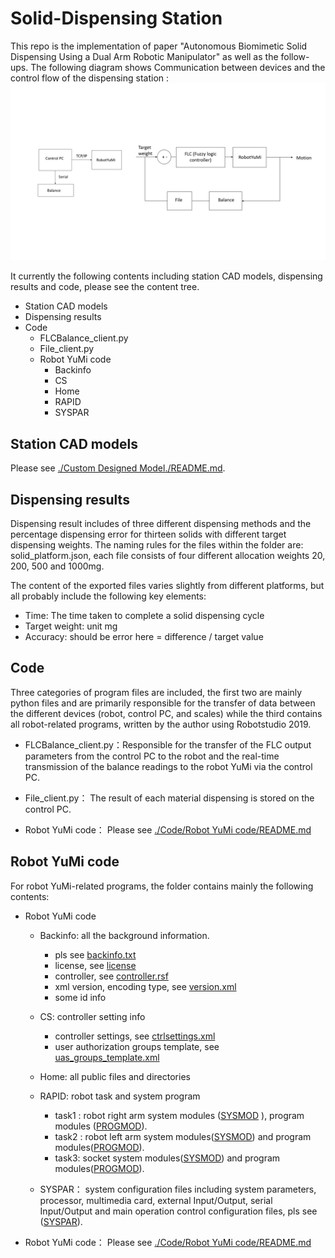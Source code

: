 #  Solid-Dispensing Station

This repo is the implementation of paper "Autonomous Biomimetic Solid Dispensing Using a Dual Arm Robotic Manipulator" as well as the follow-ups. The following diagram shows Communication between devices and the control flow of the dispensing station :
![image](https://github.com/fourteenjiang/Solid-dispensing/blob/774c3ac7bde8079ef39fa76b310030d253df1c91/readme.png)

It currently the following contents including station CAD models, dispensing results and code, please see the content tree. 

- Station CAD models
- Dispensing results
- Code
  - FLCBalance_client.py
  - File_client.py
  - Robot YuMi code
    - Backinfo
    - CS
    - Home
    - RAPID
    - SYSPAR




## Station CAD models

Please see  [./Custom Designed Model./README.md](https://github.com/fourteenjiang/Solid-dispensing/tree/main/Custom%20Designed%20Model#readme).

## Dispensing results

Dispensing result includes of three different dispensing methods and the percentage dispensing error for thirteen solids with different target dispensing weights. The naming rules for the files within the folder are: solid_platform.json, each file consists of four different allocation weights 20, 200, 500 and 1000mg. 

The content of the exported files varies slightly from different platforms, but all probably include the following key elements:

 - Time: The time taken to complete a solid dispensing cycle
 - Target weight: unit mg
 - Accuracy: should be error here = difference / target value

## Code 

Three categories of program files are included, the first two are mainly python files and are primarily responsible for the transfer of data between the different devices (robot, control PC, and scales) while the third contains all robot-related programs, written by the author using Robotstudio 2019.

  - FLCBalance_client.py：Responsible for the transfer of the FLC output parameters from the control PC to the robot and the real-time transmission of the balance readings to the robot YuMi via the control PC.

  - File_client.py： The result of each material dispensing is stored on the control PC.

  - Robot YuMi code： Please see [./Code/Robot YuMi code/README.md](https://github.com/fourteenjiang/Solid-dispensing/blob/a98ddb8d75d227b740be9f4c79dc72d7ddf37493/Robot_RAPID_code/README.md)


 ## Robot YuMi code
 For robot YuMi-related programs, the folder contains mainly the following contents:

  - Robot YuMi code
    - Backinfo: all the background information.
      -  pls see [backinfo.txt](https://github.com/fourteenjiang/Solid-dispensing/blob/b1df850d1c950538c4c322425e7276ad39ae3769/Robot_RAPID_code/BACKINFO/backinfo.txt)
      - license, see [license](https://github.com/fourteenjiang/Solid-dispensing/tree/main/Robot_RAPID_code/BACKINFO/license)
      - controller, see [controller.rsf](https://github.com/fourteenjiang/Solid-dispensing/blob/main/Robot_RAPID_code/BACKINFO/controller.rsf)
      -  xml version, encoding type, see [version.xml](https://github.com/fourteenjiang/Solid-dispensing/blob/main/Robot_RAPID_code/BACKINFO/version.xml)
      - some id info
    - CS: controller setting info
      - controller settings, see 
[ctrlsettings.xml](https://github.com/fourteenjiang/Solid-dispensing/blob/main/Robot_RAPID_code/CS/ctrlsettings.xml)
      - user authorization groups template, see [uas_groups_template.xml](https://github.com/fourteenjiang/Solid-dispensing/blob/main/Robot_RAPID_code/CS/uas_groups_template.xml) 
    
    - Home: all public files and directories
    - RAPID: robot task and system program
       - task1 : robot right arm system  modules ([SYSMOD](https://github.com/fourteenjiang/Solid-dispensing/tree/main/Robot_RAPID_code/RAPID/TASK1/SYSMOD)
), program modules ([PROGMOD](https://github.com/fourteenjiang/Solid-dispensing/tree/main/Robot_RAPID_code/RAPID/TASK1/PROGMOD)).
       - task2 : robot left arm system modules([SYSMOD](https://github.com/fourteenjiang/Solid-dispensing/tree/main/Robot_RAPID_code/RAPID/TASK2/SYSMOD)) and program modules([PROGMOD](https://github.com/fourteenjiang/Solid-dispensing/tree/main/Robot_RAPID_code/RAPID/TASK2/PROGMOD)).
       - task3: socket system modules([SYSMOD](https://github.com/fourteenjiang/Solid-dispensing/tree/main/Robot_RAPID_code/RAPID/TASK3/SYSMOD)) and program modules([PROGMOD](https://github.com/fourteenjiang/Solid-dispensing/tree/main/Robot_RAPID_code/RAPID/TASK3/PROGMOD)).
      
    - SYSPAR： system configuration files including system parameters, processor, multimedia card, external Input/Output, serial Input/Output and main operation control configuration files, pls see ([SYSPAR](https://github.com/fourteenjiang/Solid-dispensing/tree/main/Robot_RAPID_code/SYSPAR)).
  

  - Robot YuMi code： Please see [./Code/Robot YuMi code/README.md](https://github.com/fourteenjiang/Solid-dispensing/blob/a98ddb8d75d227b740be9f4c79dc72d7ddf37493/Robot_RAPID_code/README.md)
